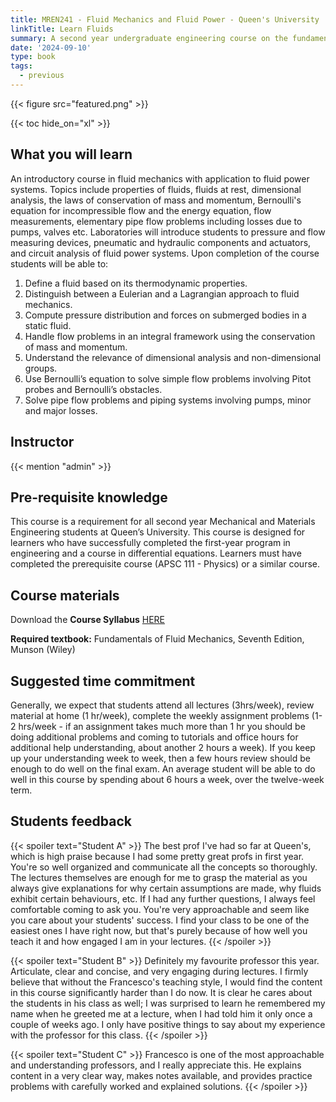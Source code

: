 ```yaml
---
title: MREN241 - Fluid Mechanics and Fluid Power - Queen's University
linkTitle: Learn Fluids
summary: A second year undergraduate engineering course on the fundamentals of Fluid Mechanics for mechatronics engineers.
date: '2024-09-10'
type: book
tags:
  - previous
---
```


{{< figure src="featured.png" >}}

{{< toc hide_on="xl" >}}

## What you will learn
An introductory course in fluid mechanics with application to fluid power systems. Topics include properties of fluids, fluids at rest, dimensional analysis, the laws of conservation of mass and momentum, Bernoulli's equation for incompressible flow and the energy equation, flow measurements, elementary pipe flow problems including losses due to pumps, valves etc. Laboratories will introduce students to pressure and flow measuring devices, pneumatic and hydraulic components and actuators, and circuit analysis of fluid power systems. Upon completion of the course students will be able to:

1. Define a fluid based on its thermodynamic properties.
2. Distinguish between a Eulerian and a Lagrangian approach to fluid mechanics.
3. Compute pressure distribution and forces on submerged bodies in a static fluid.
4. Handle flow problems in an integral framework using the conservation of mass and momentum.
5. Understand the relevance of dimensional analysis and non-dimensional groups.
6. Use Bernoulli’s equation to solve simple flow problems involving Pitot probes and Bernoulli’s
obstacles.
7. Solve pipe flow problems and piping systems involving pumps, minor and major losses.

## Instructor

{{< mention "admin" >}}

## Pre-requisite knowledge
This course is a requirement for all second year Mechanical and Materials Engineering students at Queen’s University. This course is designed for learners who have successfully completed the first-year program in engineering and a course in differential equations. Learners must have completed the prerequisite course (APSC 111 - Physics) or a similar course.

## Course materials

Download the **Course Syllabus** [HERE](./Syllabus_mren241_f24.pdf)

**Required textbook:** Fundamentals of Fluid Mechanics, Seventh Edition, Munson (Wiley)

## Suggested time commitment
Generally, we expect that students attend all lectures (3hrs/week), review material at home (1 hr/week), complete the weekly assignment problems (1-2 hrs/week - if an assignment takes much more than 1 hr you should be doing additional problems and coming to tutorials and office hours for additional help understanding, about another 2 hours a week). If you keep up your understanding week to week, then a few hours review should be enough to do well on the final exam. An average student will be able to do well in this course by spending about 6 hours a week, over the twelve-week term.

## Students feedback

{{< spoiler text="Student A" >}}
The best prof I've had so far at Queen's, which is high praise because I had some pretty great profs in first year. You're so well organized and communicate all the concepts so thoroughly. The lectures themselves are enough for me to grasp the material as you always give explanations for why certain assumptions are made, why fluids exhibit certain behaviours, etc. If I had any further questions, I always feel comfortable coming to ask you. You're very approachable and seem like you care about your students' success. I find your class to be one of the easiest ones I have right now, but that's purely because of how well you teach it and how engaged I am in your lectures.
{{< /spoiler >}}

{{< spoiler text="Student B" >}}
Definitely my favourite professor this year. Articulate, clear and concise, and very engaging during lectures. I firmly believe that without the Francesco's teaching style, I would find the content in this course significantly harder than I do now. It is clear he cares about the students in his class as well; I was surprised to learn he remembered my name when he greeted me at a lecture, when I had told him it only once a couple of weeks ago. I only have positive things to say about my experience with the professor for this class.
{{< /spoiler >}}

{{< spoiler text="Student C" >}}
Francesco is one of the most approachable and understanding professors, and I really appreciate this. He explains content in a very clear way, makes notes available, and provides practice problems with carefully worked and explained solutions.
{{< /spoiler >}}

